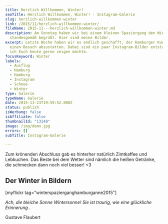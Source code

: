 ```yaml
---
title: Herzlich Willkommen, Winter!
seoTitle: Herzlich Willkommen, Winter! - Instagram-Galerie
slug: herzlich-willkommen-winter
link: /2015/11/herzlich-willkommen-winter/
fileName: 2015-11---herzlich-willkommen-winter.md
description: Am Sonntag haben wir bei einem kleinen Spaziergang den Winter
  standesgemäß begrüßt. Hier sind meine Bilder.
excerpt: Letzte Woche haben wir es endlich geschafft, der Hamburger Kunsthalle
  einen Besuch abzustatten. Dabei sind ein paar Instagram-Bilder entstanden, die
  ich Euch heute gerne zeigen möchte.
focusKeyword: Winter
labels:
  - Ausflug
  - Hamburg
  - Hamburg
  - Instagram
  - Schnee
  - Winter
type: Galerie
typeName: Galerie
date: 2015-11-23T19:59:52.000Z
status: publish
isWerbung: false
isAffiliate: false
thumbnailId: "13148"
image: /img/demo.jpg
errors: []
subTitle: Instagram-Galerie
  
---
```


Zum krönenden Abschluss gab es hinterher natürlich Zimtkaffee und Lebkuchen. Das
Beste bei dem Wetter sind nämlich die heißen Getränke, die schmecken dann noch
viel besser! &lt;3

## Der Winter in Bildern

[myflickr tag="winterspazierganghamburganne2015"]

_Ach, die bleiche Sonne Wintersonne! Sie ist traurig, wie eine glückliche
Erinnerung_ .

Gustave Flaubert

  